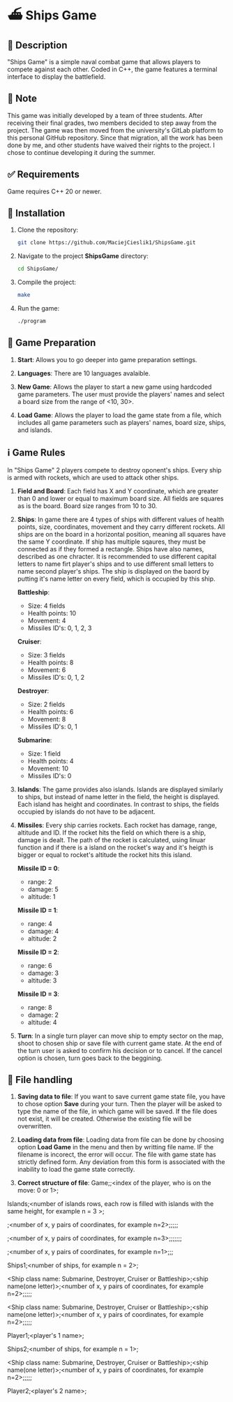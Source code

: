 # ⛴️ Ships Game

## 📜 Description

"Ships Game" is a simple naval combat game that allows players to compete against each other. Coded in C++, the game features a terminal interface to display the battlefield.

## 📝 Note

This game was initially developed by a team of three students. After receiving their final grades, two members decided to step away from the project. The game was then moved from the university's GitLab platform to this personal GitHub repository. Since that migration, all the work has been done by me, and other students have waived their rights to the project. I chose to continue developing it during the summer.

## ✅ Requirements

Game requires C++ 20 or newer.

## 💾 Installation

1. Clone the repository:
    ```sh
    git clone https://github.com/MaciejCieslik1/ShipsGame.git
    ```

2. Navigate to the project **ShipsGame** directory:
    ```sh
    cd ShipsGame/
    ```

3. Compile the project:
    ```sh
    make
    ```

4. Run the game:
    ```sh
    ./program
    ```
    
## 🎯 Game Preparation

1. **Start**: Allows you to go deeper into game preparation settings.

2. **Languages**: There are 10 languages avalaible.

3. **New Game**: Allows the player to start a new game using hardcoded game parameters. The user must provide the players' names and select a board size from the range of <10, 30>.
   
4. **Load Game**: Allows the player to load the game state from a file, which includes all game parameters such as players' names, board size, ships, and islands.

## ℹ️ Game Rules

In "Ships Game" 2 players compete to destroy oponent's ships. Every ship is armed with rockets, which are used to attack other ships.

1. **Field and Board**:
Each field has X and Y coordinate, which are greater than 0 and lower or equal to maximum board size. All fields are squares as is the board. Board size ranges from 10 to 30.

2. **Ships**:
In game there are 4 types of ships with different values of health points, size, coordinates, movement and they carry different rockets. All ships are on the board in a horizontal position, meaning all squares have the same Y coordinate.
If ship has multiple sqaures, they must be connected as if they formed a rectangle. Ships have also names, described as one chracter. It is recommended to use different capital letters to name firt player's ships and to use
different small letters to name second player's ships. The ship is displayed on the baord by putting it's name letter on every field, which is occupied by this ship.

    **Battleship**:
      - Size: 4 fields
      - Health points: 10
      - Movement: 4
      - Missiles ID's: 0, 1, 2, 3
   
   **Cruiser**:
      - Size: 3 fields
      - Health points: 8
      - Movement: 6
      - Missiles ID's: 0, 1, 2

   **Destroyer**:
      - Size: 2 fields
      - Health points: 6
      - Movement: 8
      - Missiles ID's: 0, 1

   **Submarine**:
      - Size: 1 field
      - Health points: 4
      - Movement: 10
      - Missiles ID's: 0
  
4. **Islands**:
The game provides also islands. Islands are displayed similarly to ships, but instead of name letter in the field, the height is displayed. Each island has height and coordinates.
In contrast to ships, the fields occupied by islands do not have to be adjacent.

5. **Missiles**:
Every ship carries rockets. Each rocket has damage, range, altitude and ID. If the rocket hits the field on which there is a ship, damage is dealt. The path of the rocket is calculated, using linuar function and if there is a island on the rocket's way and it's heigth is bigger or equal to rocket's altitude the rocket hits this island.

    **Missile ID = 0**:
      - range: 2
      - damage: 5
      - altitude: 1
    
    **Missile ID = 1**:
      - range: 4
      - damage: 4
      - altitude: 2
   
    **Missile ID = 2**:
      - range: 6
      - damage: 3
      - altitude: 3

    **Missile ID = 3**:
      - range: 8
      - damage: 2
      - altitude: 4

6. **Turn**: In a single turn player can move ship to empty sector on the map, shoot to chosen ship or save file with current game state. At the end of the turn user is asked to confirm his decision or to cancel. If the cancel option is chosen, turn goes back to the beggining.

## 📄 File handling

1. **Saving data to file**: If you want to save current game state file, you have to chose option **Save** during your turn. Then the player will be asked to type the name of the file, in which
game will be saved. If the file does not exist, it will be created. Otherwise the existing file will be overwritten.

2. **Loading data from file**: Loading data from file can be done by choosing option **Load Game** in the menu and then by writting file name. IF the filename is incorect, the error will occur.
The file with game state has strictly defined form. Any deviation from this form is associated with the inability to load the game state correctly.

3. **Correct structure of file**:
Game;<board size>;<index of the player, who is on the move: 0 or 1>;

Islands;<number of islands rows, each row is filled with islands with the same height, for example n = 3 >;

<height of island1>;<number of x, y pairs of coordinates, for example n=2>;<x1>;<y1>;<x2>;<y2>;

<height of island2>;<number of x, y pairs of coordinates, for example n=3>;<x1>;<y1>;<x2>;<y2>;<x3>;<y3>;

<height of island3>;<number of x, y pairs of coordinates, for example n=1>;<x1>;<y1>;

Ships1;<number of ships, for example n = 2>;

<Ship class name: Submarine, Destroyer, Cruiser or Battleship>;<ship name(one letter)>;<number of x, y pairs of coordinates, for example n=2>;<x1>;<y1>;<x2>;<y2>;

<Ship class name: Submarine, Destroyer, Cruiser or Battleship>;<ship name(one letter)>;<number of x, y pairs of coordinates, for example n=2>;<x1>;<y1>;<x2>;<y2>;

Player1;<player's 1 name>;

Ships2;<number of ships, for example n = 1>;

<Ship class name: Submarine, Destroyer, Cruiser or Battleship>;<ship name(one letter)>;<number of x, y pairs of coordinates, for example n=2>;<x1>;<y1>;<x2>;<y2>;

Player2;<player's 2 name>;













